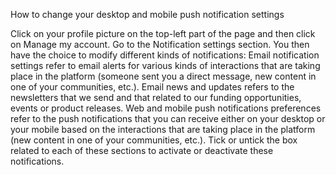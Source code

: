 How to change your desktop and mobile push notification settings



Click on your profile picture on the top-left part of the page and then click on Manage my account. 
Go to the Notification settings section.
You then have the choice to modify different kinds of notifications:
Email notification settings refer to email alerts for various kinds of interactions that are taking place in the platform (someone sent you a direct message, new content in one of your communities, etc.).
Email news and updates refers to the newsletters that we send and that related to our funding opportunities, events or product releases.
Web and mobile push notifications preferences refer to the push notifications that you can receive either on your desktop or your mobile based on the interactions that are taking place in the platform (new content in one of your communities, etc.).
Tick or untick the box related to each of these sections to activate or deactivate these notifications.



